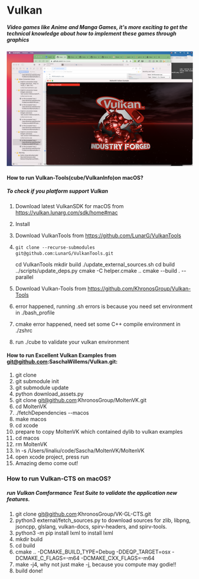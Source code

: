 # Vulkan
##### Video games like Anime and Manga Games, it's more exciting to get the technical knowledge about how to implement these games through graphics

![This is my png](https://github.com/Lina-Liuna/Vulkan/raw/main/Succeed%20Running%20Vulkan%20Examples%20on%20my%20macOS.jpg)

#### How to run Vulkan-Tools(cube/VulkanInfo)on macOS?
##### To check if you platform support Vulkan
1. Download latest VulkanSDK for macOS from https://vulkan.lunarg.com/sdk/home#mac
2. Install
3. Download VulkanTools from https://github.com/LunarG/VulkanTools
4.     git clone --recurse-submodules git@github.com:LunarG/VulkanTools.git
    cd VulkanTools
    mkdir build
    ./update_external_sources.sh
    cd build
    ../scripts/update_deps.py
    cmake -C helper.cmake ..
    cmake --build . --parallel

5. Download Vulkan-Tools from https://github.com/KhronosGroup/Vulkan-Tools

6. error happened, running .sh errors is because you need set environment in ./bash_profile
7. cmake error happened, need set some C++ compile environment in ./zshrc
8. run ./cube to validate your vulkan environment

#### How to run Excellent Vulkan Examples from git@github.com:SaschaWillems/Vulkan.git:
1. git clone
2. git submodule init
3. git submodule update
4. python download_assets.py
5. git clone git@github.com:KhronosGroup/MoltenVK.git
6. cd MoltenVK
7. ./fetchDependencies --macos
8. make macos
9. cd xcode
10. prepare to copy MoltenVK which contained dylib to vulkan examples
11. cd macos
12. rm MoltenVK
13. ln -s /Users/linaliu/code/Sascha/MoltenVK/MoltenVK
14. open xcode project, press run
15. Amazing demo come out!

### How to run Vulkan-CTS on macOS? 
##### run Vulkan Comformance Test Suite to validate the application new features.
1. git clone git@github.com:KhronosGroup/VK-GL-CTS.git
2. python3 external/fetch_sources.py to download sources for zlib, libpng, jsoncpp, glslang, vulkan-docs, spirv-headers, and spirv-tools.
3. python3 -m pip install lxml to install lxml
4. mkdir build
5. cd build
6. cmake .. -DCMAKE_BUILD_TYPE=Debug -DDEQP_TARGET=osx -DCMAKE_C_FLAGS=-m64 -DCMAKE_CXX_FLAGS=-m64
7. make -j4, why not just make -j, because you compute may godie!!
8. build done!